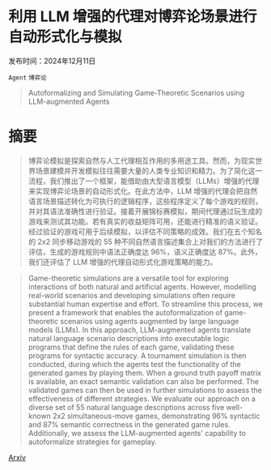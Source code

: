 # 利用 LLM 增强的代理对博弈论场景进行自动形式化与模拟

发布时间：2024年12月11日

`Agent` `博弈论`

> Autoformalizing and Simulating Game-Theoretic Scenarios using LLM-augmented Agents

# 摘要

> 博弈论模拟是探索自然与人工代理相互作用的多用途工具。然而，为现实世界场景建模并开发模拟往往需要大量的人类专业知识和精力。为了简化这一流程，我们推出了一个框架，能借助由大型语言模型（LLMs）增强的代理来实现博弈论场景的自动形式化。在此方法中，LLM 增强的代理会把自然语言场景描述转化为可执行的逻辑程序，这些程序定义了每个游戏的规则，并对其语法准确性进行验证。接着开展锦标赛模拟，期间代理通过玩生成的游戏来测试其功能。若有真实的收益矩阵可用，还能进行精准的语义验证。经过验证的游戏可用于后续模拟，以评估不同策略的成效。我们在五个知名的 2x2 同步移动游戏的 55 种不同自然语言描述集合上对我们的方法进行了评估，生成的游戏规则中语法正确度达 96%，语义正确度达 87%。此外，我们还评估了 LLM 增强的代理自动形式化游戏策略的能力。

> Game-theoretic simulations are a versatile tool for exploring interactions of both natural and artificial agents. However, modelling real-world scenarios and developing simulations often require substantial human expertise and effort. To streamline this process, we present a framework that enables the autoformalization of game-theoretic scenarios using agents augmented by large language models (LLMs). In this approach, LLM-augmented agents translate natural language scenario descriptions into executable logic programs that define the rules of each game, validating these programs for syntactic accuracy. A tournament simulation is then conducted, during which the agents test the functionality of the generated games by playing them. When a ground truth payoff matrix is available, an exact semantic validation can also be performed. The validated games can then be used in further simulations to assess the effectiveness of different strategies. We evaluate our approach on a diverse set of 55 natural language descriptions across five well-known 2x2 simultaneous-move games, demonstrating 96% syntactic and 87% semantic correctness in the generated game rules. Additionally, we assess the LLM-augmented agents' capability to autoformalize strategies for gameplay.

[Arxiv](https://arxiv.org/abs/2412.08805)
